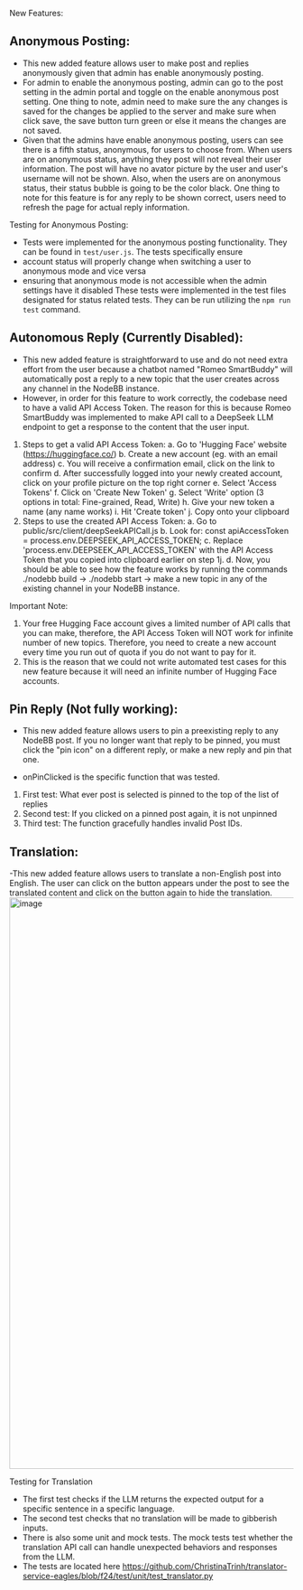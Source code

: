 New Features:

Anonymous Posting:
-

- This new added feature allows user to make post and replies anonymously given that admin has enable anonymously posting.
- For admin to enable the anonymous posting, admin can go to the post setting in the admin portal and toggle on the enable anonymous post setting.  One thing to note, admin need to make sure the any changes is saved for the changes be applied to the server and make sure when click save, the save button turn green or else it means the changes are not saved.
- Given that the admins have enable anonymous posting, users can see there is a fifth status, anonymous, for users to choose from.  When users are on anonymous status, anything they post will not reveal their user information.  The post will have no avator picture by the user and user's username will not be shown.  Also, when the users are on anonymous status, their status bubble is going to be the color black.  One thing to note for this feature is for any reply to be shown correct, users need to refresh the page for actual reply information.

Testing for Anonymous Posting:
- Tests were implemented for the anonymous posting functionality. They can be found in `test/user.js`.
The tests specifically ensure 
- account status will properly change when switching a user to anonymous mode and vice versa
- ensuring that anonymous mode is not accessible when the admin settings have it disabled
These tests were implemented in the test files designated for status related tests. They can be run utilizing the `npm run test` command.

Autonomous Reply (Currently Disabled):
-

- This new added feature is straightforward to use and do not need extra effort from the user because a chatbot named "Romeo SmartBuddy" will automatically post a reply to a new topic that the user creates across any channel in the NodeBB instance.
- However, in order for this feature to work correctly, the codebase need to have a valid API Access Token. The reason for this is because Romeo SmartBuddy was implemented to make API call to a DeepSeek LLM endpoint to get a response to the content that the user input.

1. Steps to get a valid API Access Token:
   a. Go to 'Hugging Face' website (https://huggingface.co/)
   b. Create a new account (eg. with an email address)
   c. You will receive a confirmation email, click on the link to confirm
   d. After successfully logged into your newly created account, click on your profile picture on the top right corner
   e. Select 'Access Tokens'
   f. Click on 'Create New Token'
   g. Select 'Write' option (3 options in total: Fine-grained, Read, Write)
   h. Give your new token a name (any name works)
   i. Hit 'Create token'
   j. Copy onto your clipboard
2. Steps to use the created API Access Token:
   a. Go to public/src/client/deepSeekAPICall.js
   b. Look for: const apiAccessToken = process.env.DEEPSEEK_API_ACCESS_TOKEN;
   c. Replace 'process.env.DEEPSEEK_API_ACCESS_TOKEN' with the API Access Token that you copied into clipboard earlier on step 1j.
   d. Now, you should be able to see how the feature works by running the commands ./nodebb build -> ./nodebb start -> make a new topic in any of the existing channel in your NodeBB instance.

Important Note:

1. Your free Hugging Face account gives a limited number of API calls that you can make, therefore, the API Access Token will NOT work for infinite number of new topics. Therefore, you need to create a new account every time you run out of quota if you do not want to pay for it.
2. This is the reason that we could not write automated test cases for this new feature because it will need an infinite number of Hugging Face accounts.

Pin Reply (Not fully working):
-

- This new added feature allows users to pin a preexisting reply to any NodeBB post. If you no longer want that reply to be pinned, you must click the "pin icon" on a different reply, or make a new reply and pin that one.

- onPinClicked is the specific function that was tested.

1. First test: What ever post is selected is pinned to the top of the list of replies
2. Second test: If you clicked on a pinned post again, it is not unpinned
3. Third test: The function gracefully handles invalid Post IDs.

Translation:
-
-This new added feature allows users to translate a non-English post into English. The user can click on the button appears under the post to see the translated content and click on the button again to hide the translation.
<img width="1012" alt="image" src="https://github.com/user-attachments/assets/55aed666-3bd8-4769-bfc5-ec231a98b8f7" />


Testing for Translation
- The first test checks if the LLM returns the expected output for a specific sentence in a specific language.
- The second test checks that no translation will be made to gibberish inputs.
- There is also some unit and mock tests.  The mock tests test whether the translation API call can handle unexpected behaviors and responses from the LLM.
- The tests are located here https://github.com/ChristinaTrinh/translator-service-eagles/blob/f24/test/unit/test_translator.py
